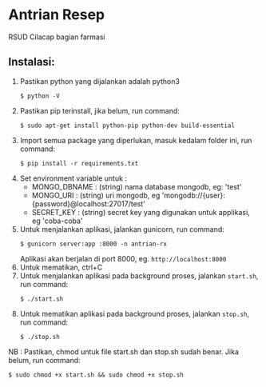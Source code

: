 # Antrian Resep
RSUD Cilacap bagian farmasi

## Instalasi:
1. Pastikan python yang dijalankan adalah python3
    ```
    $ python -V
    ```
2. Pastikan pip terinstall, jika belum, run command:
    ```
    $ sudo apt-get install python-pip python-dev build-essential
    ```
3. Import semua package yang diperlukan, masuk kedalam folder ini, run command:
    ```
    $ pip install -r requirements.txt
    ```
4. Set environment variable untuk :
    - MONGO_DBNAME : (string) nama database mongodb, eg: 'test'
    - MONGO_URI : (string) uri mongodb, eg 'mongodb://{user}:{password}@localhost:27017/test'
    - SECRET_KEY : (string) secret key yang digunakan untuk applikasi, eg 'coba-coba'
5. Untuk menjalankan aplikasi, jalankan gunicorn, run command:
    ```
    $ gunicorn server:app :8000 -n antrian-rx
    ```
    Aplikasi akan berjalan di port 8000, eg. `http://localhost:8000`
6. Untuk mematikan, ctrl+C
7. Untuk menjalankan aplikasi pada background proses, jalankan `start.sh`, run command:
    ```
    $ ./start.sh
    ```
8. Untuk mematikan aplikasi pada background proses, jalankan `stop.sh`, run command:
    ```
    $ ./stop.sh
    ```
NB : Pastikan, chmod untuk file start.sh dan stop.sh sudah benar. Jika belum, run command:
```
$ sudo chmod +x start.sh && sudo chmod +x stop.sh
```
